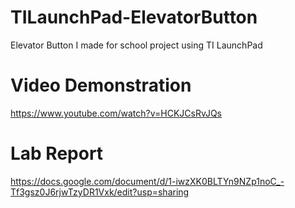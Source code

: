 # TILaunchPad-ElevatorButton
Elevator Button I made for school project using TI LaunchPad

# Video Demonstration
https://www.youtube.com/watch?v=HCKJCsRvJQs

# Lab Report
https://docs.google.com/document/d/1-iwzXK0BLTYn9NZp1noC_-Tf3gsz0J6rjwTzyDR1Vxk/edit?usp=sharing

